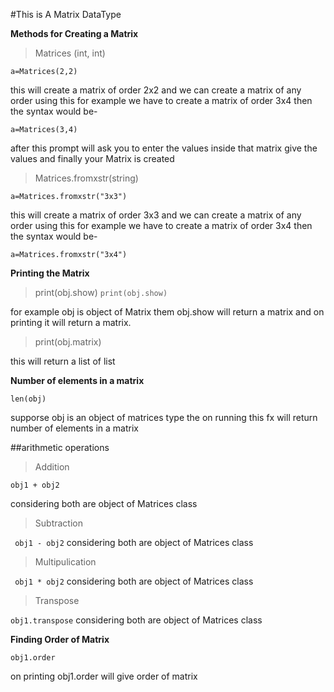 #This is A Matrix DataType

**Methods for Creating a Matrix**

>Matrices (int, int)

```
a=Matrices(2,2)
```

this will create a matrix of order 2x2 and we can create a matrix of any order using this for example we have to create a matrix of order 3x4 then the syntax would be- 

```
a=Matrices(3,4)
```

after this prompt will ask you to enter the values inside that matrix give the values and finally your Matrix is created

>Matrices.fromxstr(string)

```
a=Matrices.fromxstr("3x3")
```
this will create a matrix of order 3x3 and we can create a matrix of any order using this for example we have to create a matrix of order 3x4 then the syntax would be- 

```a=Matrices.fromxstr("3x4")```

**Printing the Matrix**

>print(obj.show)
```print(obj.show)```

for example obj is object of Matrix them obj.show will return a matrix and on printing it will return a matrix.

>print(obj.matrix)

this will return a list of list

**Number of elements in a matrix**

```len(obj)```

supporse obj is an object of matrices type the on running this fx will return number of elements in a matrix

##arithmetic operations

>Addition

``` obj1 + obj2 ```

considering both are object of Matrices class

>Subtraction

``` obj1 - obj2```
considering both are object of Matrices class

>Multipulication

``` obj1 * obj2```
considering both are object of Matrices class

>Transpose

```obj1.transpose```
considering both are object of Matrices class

**Finding Order of Matrix**

```obj1.order```

on printing obj1.order will give order of matrix
